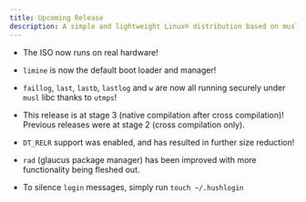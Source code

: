 ```yaml
---
title: Upcoming Release
description: A simple and lightweight Linux® distribution based on musl libc and toybox
---
```


- The ISO now runs on real hardware!
- `limine` is now the default boot loader and manager!
- `faillog`, `last`, `lastb`, `lastlog` and `w` are now all running securely under `musl` libc thanks to `utmps`!
- This release is at stage 3 (native compilation after cross compilation)! Previous releases were at stage 2 (cross compilation only).
- `DT_RELR` support was enabled, and has resulted in further size reduction!
- `rad` (glaucus package manager) has been improved with more functionality being fleshed out.

- To silence `login` messages, simply run `touch ~/.hushlogin`
